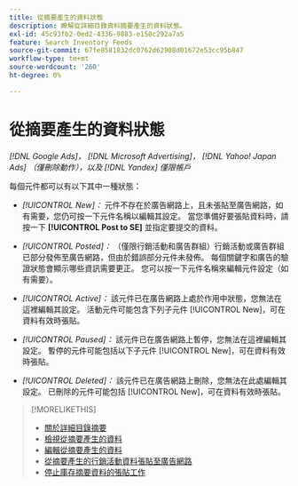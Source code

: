 ```yaml
---
title: 從摘要產生的資料狀態
description: 瞭解從詳細目錄資料摘要產生的資料狀態。
exl-id: 45c93fb2-0ed2-4336-9883-e150c292a7a5
feature: Search Inventory Feeds
source-git-commit: 67fe8581832dc0762d62908d01672e53cc95b847
workflow-type: tm+mt
source-wordcount: '260'
ht-degree: 0%

---
```


# 從摘要產生的資料狀態

*[!DNL Google Ads]， [!DNL Microsoft Advertising]， [!DNL Yahoo! Japan Ads] （僅刪除動作），以及 [!DNL Yandex] 僅限帳戶*

每個元件都可以有以下其中一種狀態：

* *[!UICONTROL New]：* 元件不存在於廣告網路上，且未張貼至廣告網路，如有需要，您仍可按一下元件名稱以編輯其設定。 當您準備好要張貼資料時，請按一下 **[!UICONTROL Post to SE]** 並指定要提交的資料。

* *[!UICONTROL Posted]：* （僅限行銷活動和廣告群組）行銷活動或廣告群組已部分發佈至廣告網路，但由於錯誤部分元件未發佈。 每個關鍵字和廣告的驗證狀態會顯示哪些資訊需要更正。 您可以按一下元件名稱來編輯元件設定（如有需要）。

* *[!UICONTROL Active]：* 該元件已在廣告網路上處於作用中狀態，您無法在這裡編輯其設定。 活動元件可能包含下列子元件 [!UICONTROL New]，可在資料有效時張貼。

* *[!UICONTROL Paused]：* 該元件已在廣告網路上暫停，您無法在這裡編輯其設定。 暫停的元件可能包括以下子元件 [!UICONTROL New]，可在資料有效時張貼。

* *[!UICONTROL Deleted]：* 該元件已在廣告網路上刪除，您無法在此處編輯其設定。 已刪除的元件可能包括 [!UICONTROL New]，可在資料有效時張貼。

>[!MORELIKETHIS]
>
>* [關於詳細目錄摘要](inventory-feeds-about.md)
>* [檢視從摘要產生的資料](propagated-data-view.md)
>* [編輯從摘要產生的資料](propagated-data-edit.md)
>* [從摘要產生的行銷活動資料張貼至廣告網路](propagated-data-post.md)
>* [停止庫存摘要資料的張貼工作](stop-job.md)
